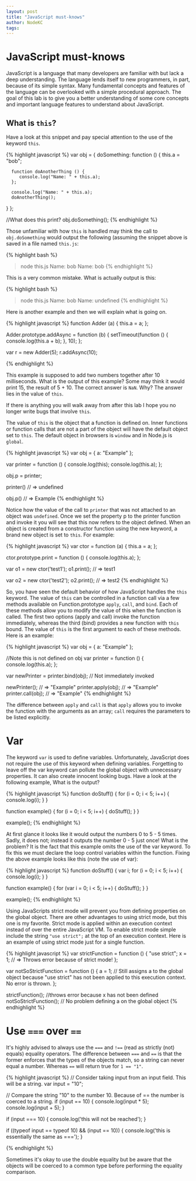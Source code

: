 ```yaml
---
layout: post
title: "JavaScript must-knows"
author: NodeKC
tags:
---
```


# JavaScript must-knows

JavaScript is a language that many developers are familiar with but lack a deep understanding. The language lends itself to new programmers, in part, because of its simple syntax. Many fundamental concepts and features of the language can be overlooked with a simple procedural approach. The goal of this lab is to give you a better understanding of some core concepts and important language features to understand about JavaScript.

## What is ```this```?

Have a look at this snippet and pay special attention to the use of the keyword ```this```.

{% highlight javascript %}
var obj = {
   doSomething: function () {
      this.a = "bob";

      function doAnotherThing () {
         console.log("Name: " + this.a);
      };

      console.log("Name: " + this.a);
      doAnotherThing();
   }
};

//What does this print?
obj.doSomething();
{% endhighlight %}

Those unfamiliar with how ```this``` is handled may think the call to ```obj.doSomething``` would output the following (assuming the snippet above is saved in a file named `this.js`:

{% highlight bash %}
> node this.js
Name: bob
Name: bob
{% endhighlight %}

This is a very common mistake. What is actually output is this:


{% highlight bash %}
> node this.js
Name: bob
Name: undefined
{% endhighlight %}

Here is another example and then we will explain what is going on.

{% highlight javascript %}
function Adder (a) {
   this.a = a;
};

Adder.prototype.addAsync = function (b) {
   setTimeout(function () {
      console.log(this.a + b);
   }, 10);
};

var r = new Adder(5);
r.addAsync(10);

{% endhighlight %}

This example is supposed to add two numbers together after 10 milliseconds. What is the output of this example? Some may think it would print 15, the result of 5 + 10. The correct answer is ```NaN```. Why? The answer lies in the value of ```this```.

If there is anything you will walk away from after this lab I hope you no longer write bugs that involve ```this```.

The value of ```this``` is the object that a function is defined on. Inner functions or function calls that are not a part of the object will have the default object set to ```this```. The default object in browsers is ```window``` and in Node.js is ```global```.

{% highlight javascript %}
var obj = { a: "Example" };

var printer = function () {
   console.log(this);
   console.log(this.a);
};

obj.p = printer;

printer() // => undefined

obj.p() // => Example
{% endhighlight %}

Notice how the value of the call to ```printer``` that was not attached to an object was ```undefined```. Once we set the property p to the printer function and invoke it you will see that this now refers to the object defined. When an object is created from a constructor function using the new keyword, a brand new object is set to ```this```. For example:

{% highlight javascript %}
var ctor = function (a) {
   this.a = a;
};

ctor.prototype.print = function () {
   console.log(this.a);
};

var o1 = new ctor('test1');
o1.print(); // => test1

var o2 = new ctor('test2');
o2.print(); // => test2
{% endhighlight %}

So, you have seen the default behavior of how JavaScript handles the ```this``` keyword. The value of ```this``` can be controlled in a function call via a few methods available on Function.prototype ```apply```, ```call```, and ```bind```. Each of these methods allow you to modify the value of this when the function is called. The first two options (apply and call) invoke the function immediately, whereas the third (bind) provides a new function with ```this``` bound. The value of ```this``` is the first argument to each of these methods. Here is an example:

{% highlight javascript %}
var obj = { a: "Example" };

//Note this is not defined on obj
var printer = function () {
   console.log(this.a);
};

var newPrinter = printer.bind(obj); // Not immediately invoked

newPrinter();       // => "Example"
printer.apply(obj); // => "Example"
printer.call(obj);  // => "Example"
{% endhighlight %}

The difference between ```apply``` and ```call``` is that `apply` allows you to invoke the function with the arguments as an array; ```call``` requires the parameters to be listed explicitly.


# Var

The keyword ```var``` is used to define variables. Unfortunately, JavaScript does not require the use of this keyword when defining variables. Forgetting to leave off the var keyword can pollute the global object with unnecessary properties. It can also create innocent looking bugs. Have a look at the following example, What is the output?

{% highlight javascript %}
function doStuff() {
   for (i = 0; i < 5; i++) {
      console.log(i);
   }
}

function example() {
   for (i = 0; i < 5; i++) {
      doStuff();
   }
}

example();
{% endhighlight %}

At first glance it looks like it would output the numbers 0 to 5 - 5 times. Sadly, it does not; instead it outputs the number 0 - 5 just once! What is the problem? It is the fact that this example omits the use of the var keyword. To fix this we must declare the loop control variables within the function. Fixing the above example looks like this (note the use of var):

{% highlight javascript %}
function doStuff() {
   var i;
   for (i = 0; i < 5; i++) {
      console.log(i);
   }
}

function example() {
   for (var i = 0; i < 5; i++) {
      doStuff();
   }
}

example();
{% endhighlight %}

Using JavaScripts strict mode will prevent you from defining properties on the global object. There are other advantages to using strict mode, but this one is my favorite. Strict mode is applied within an execution context instead of over the entire JavaScript VM. To enable strict mode simple include the string ```"use strict";``` at the top of an execution context. Here is an example of using strict mode just for a single function.

{% highlight javascript %}
var strictFunction = function () {
  "use strict";
  x = 1; // => Throws error because of strict mode!
};

var notSoStrictFunction = function () {
   a = 1; // Still assigns a to the global object because "use strict" has not been applied to this execution context. No error is thrown.
};

strictFunction(); //throws error because x has not been defined
notSoStrictFunction(); // No problem defining a on the global object
{% endhighlight %}

# Use ```===``` over ```==```

It\'s highly advised to always use the `===` and `!==` (read as strictly (not) equals) equality operators. The difference between `===` and `==` is that the former enforces that the types of the objects match, so a string can never equal a number. Whereas `==` will return true for `1 == "1"`.

{% highlight javascript %}
// Consider taking input from an input field. This will be a string.
var input = "10";

// Compare the string "10" to the number 10. Because of == the number is coerced to a string.
if (input == 10) {
   console.log(input * 5);
   console.log(input + 5);
}

if (input === 10) {
   console.log('this will not be reached');
}

if ((typeof input == typeof 10) && (input == 10)) {
   console.log('this is essentially the same as ===');
}

{% endhighlight %}

Sometimes it\'s okay to use the double equality but be aware that the objects will be coerced to a common type before performing the equality comparison.
